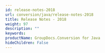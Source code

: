 ```yaml
---
id: release-notes-2018
url: conversion/java/release-notes-2018
title: Release Notes - 2018
weight: 97
description: ""
keywords: 
productName: GroupDocs.Conversion for Java
hideChildren: False
---
```

